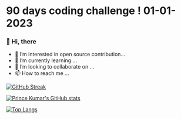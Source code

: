 # 90 days coding challenge ! 01-01-2023

### 👋 Hi, there
- 👀 I’m interested in open source contribution...
- 🌱 I’m currently learning ...
- 💞️ I’m looking to collaborate on ...
- 📫 How to reach me ...

[![GitHub Streak](https://streak-stats.demolab.com/?user=prince-111)](https://git.io/streak-stats)

[![Prince Kumar's GitHub stats](https://github-readme-stats.vercel.app/api?username=prince-111)](https://github.com/prince-111/github-readme-stats)



[![Top Langs](https://github-readme-stats.vercel.app/api/top-langs/?username=prince-111&layout=compact)](https://github.com/prince-111/github-readme-stats)


<!---
prince-111/prince-111 is a ✨ special ✨ repository because its `README.md` (this file) appears on your GitHub profile.
You can click the Preview link to take a look at your changes.
--->
